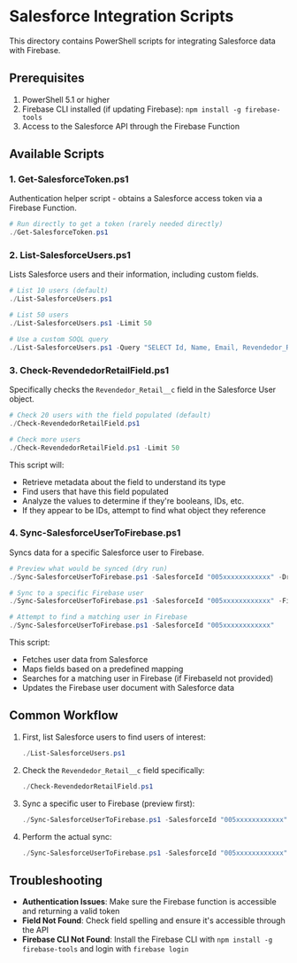 # Salesforce Integration Scripts

This directory contains PowerShell scripts for integrating Salesforce data with Firebase.

## Prerequisites

1. PowerShell 5.1 or higher
2. Firebase CLI installed (if updating Firebase): `npm install -g firebase-tools`
3. Access to the Salesforce API through the Firebase Function

## Available Scripts

### 1. Get-SalesforceToken.ps1

Authentication helper script - obtains a Salesforce access token via a Firebase Function.

```powershell
# Run directly to get a token (rarely needed directly)
./Get-SalesforceToken.ps1
```

### 2. List-SalesforceUsers.ps1

Lists Salesforce users and their information, including custom fields.

```powershell
# List 10 users (default)
./List-SalesforceUsers.ps1

# List 50 users
./List-SalesforceUsers.ps1 -Limit 50

# Use a custom SOQL query
./List-SalesforceUsers.ps1 -Query "SELECT Id, Name, Email, Revendedor_Retail__c FROM User WHERE IsActive = true LIMIT 20"
```

### 3. Check-RevendedorRetailField.ps1

Specifically checks the `Revendedor_Retail__c` field in the Salesforce User object.

```powershell
# Check 20 users with the field populated (default)
./Check-RevendedorRetailField.ps1

# Check more users
./Check-RevendedorRetailField.ps1 -Limit 50
```

This script will:
- Retrieve metadata about the field to understand its type
- Find users that have this field populated
- Analyze the values to determine if they're booleans, IDs, etc.
- If they appear to be IDs, attempt to find what object they reference

### 4. Sync-SalesforceUserToFirebase.ps1

Syncs data for a specific Salesforce user to Firebase.

```powershell
# Preview what would be synced (dry run)
./Sync-SalesforceUserToFirebase.ps1 -SalesforceId "005xxxxxxxxxxxx" -DryRun

# Sync to a specific Firebase user
./Sync-SalesforceUserToFirebase.ps1 -SalesforceId "005xxxxxxxxxxxx" -FirebaseId "firebase-user-id"

# Attempt to find a matching user in Firebase
./Sync-SalesforceUserToFirebase.ps1 -SalesforceId "005xxxxxxxxxxxx"
```

This script:
- Fetches user data from Salesforce
- Maps fields based on a predefined mapping
- Searches for a matching user in Firebase (if FirebaseId not provided)
- Updates the Firebase user document with Salesforce data

## Common Workflow

1. First, list Salesforce users to find users of interest:
   ```powershell
   ./List-SalesforceUsers.ps1
   ```

2. Check the `Revendedor_Retail__c` field specifically:
   ```powershell
   ./Check-RevendedorRetailField.ps1
   ```

3. Sync a specific user to Firebase (preview first):
   ```powershell
   ./Sync-SalesforceUserToFirebase.ps1 -SalesforceId "005xxxxxxxxxxxx" -DryRun
   ```

4. Perform the actual sync:
   ```powershell
   ./Sync-SalesforceUserToFirebase.ps1 -SalesforceId "005xxxxxxxxxxxx" -FirebaseId "firebase-user-id"
   ```

## Troubleshooting

- **Authentication Issues**: Make sure the Firebase function is accessible and returning a valid token
- **Field Not Found**: Check field spelling and ensure it's accessible through the API
- **Firebase CLI Not Found**: Install the Firebase CLI with `npm install -g firebase-tools` and login with `firebase login` 